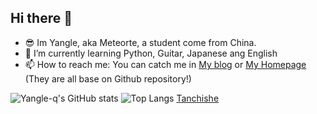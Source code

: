 ## Hi there 👋

- 😎 Im Yangle, aka Meteorte, a student come from China.
- 🌱 I’m currently learning Python, Guitar, Japanese ang English
- 📫 How to reach me: You can catch me in [My blog](https://blog.lemonstar.me) or [My Homepage](https://lemonstar.me) (They are all base on Github repository!)
<!--
**yangle-q/yangle-q** is a ✨ _special_ ✨ repository because its `README.md` (this file) appears on your GitHub profile.

Here are some ideas to get you started:

- 🔭 I’m currently working on ...
- 🌱 I’m currently learning ...
- 👯 I’m looking to collaborate on ...
- 🤔 I’m looking for help with ...
- 💬 Ask me about ...
- 📫 How to reach me: ...
- 😄 Pronouns: ...
- ⚡ Fun fact: ...
-->
![Yangle-q's GitHub stats](https://github-readme-stats.vercel.app/api?username=yangle-q&show_icons=true)
![Top Langs](https://github-readme-stats.vercel.app/api/top-langs/?username=yangle-q&layout=compact)
[Tanchishe](https://github.com/yangle-q/homepage/blob/main/static/svg/snake-Light.svg)
